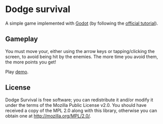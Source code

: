 # Dodge survival

A simple game implemented with [Godot](https://godotengine.org/) (by following the [official tutorial](https://docs.godotengine.org/en/stable/getting_started/step_by_step/your_first_game.html)).

## Gameplay

You must move your, either using the arrow keys or tapping/clicking the screen, to avoid being hit by the enemies. The more time you avoid them, the more points you get!

Play [demo](https://jfmdev.github.io/dodge-survival/).

## License

Dodge Survival is free software; you can redistribute it and/or modify it under the terms of the Mozilla Public License v2.0. You should have received a copy of the MPL 2.0 along with this library, otherwise you can obtain one at http://mozilla.org/MPL/2.0/.
